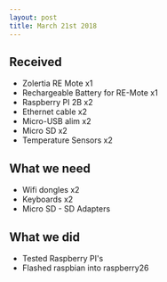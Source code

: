 ```yaml
---
layout: post
title: March 21st 2018
---
```


## Received

- Zolertia RE Mote x1
- Rechargeable Battery for RE-Mote x1
- Raspberry PI 2B x2
- Ethernet cable x2
- Micro-USB alim x2
- Micro SD x2
- Temperature Sensors x2

## What we need

- Wifi dongles x2
- Keyboards x2
- Micro SD - SD Adapters

## What we did

- Tested Raspberry PI's
- Flashed raspbian into raspberry26